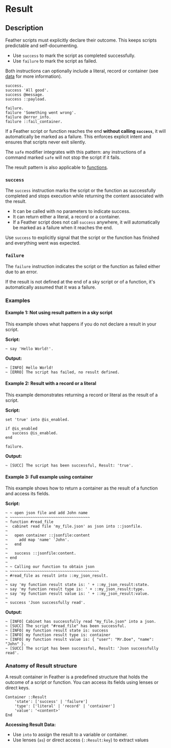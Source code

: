 # Result

## Description

Feather scripts must explicitly declare their outcome. This keeps scripts predictable and self-documenting.

- Use `success` to mark the script as completed successfully.
- Use `failure` to mark the script as failed.

Both instructions can optionally include a literal, record or container (see [data](./syntax/data.md) for more information).

```
success.
success 'All good'.
success @message.
success ::payload.

failure.
failure 'Something went wrong'.
failure @error_info.
failure ::fail_container.
```

If a Feather script or function reaches the end **without calling `success`**, it will automatically be marked as a failure. This enforces explicit intent and ensures that scripts never exit silently.

The `safe` modifier integrates with this pattern: any instructions of a command marked `safe` will not stop the script if it fails.

The result pattern is also applicable to [functions](./syntax/functions.md).

### `success`

The `success` instruction marks the script or the function as successfully completed and stops execution while returning the content associated with the result.

- It can be called with no parameters to indicate success.
- It can return either a literal, a record or a container.
- If a Feather script does not call `success` anywhere, it will automatically be marked as a failure when it reaches the end.

Use `success` to explicitly signal that the script or the function has finished and everything went was expected.

### `failure`

The `failure` instruction indicates the script or the function as failed either due to an error.

If the result is not defined at the end of a sky script or of a function, it's automatically assumed that it was a failure.

### Examples

#### Example 1: Not using result pattern in a sky script

This example shows what happens if you do not declare a result in your script.

**Script:**

```sky
~ say 'Hello World!'.
```

**Output:**

```text
~ [INFO] Hello World!
~ [ERRO] The script has failed, no result defined.
```

#### Example 2: Result with a record or a literal

This example demonstrates returning a record or literal as the result of a script.

**Script:**

```sky
set 'true' into @is_enabled.

if @is_enabled
   success @is_enabled.
end

failure.
```

**Output:**

```text
~ [SUCC] The script has been successful, Result: 'true'.
```

#### Example 3: Full example using container

This example shows how to return a container as the result of a function and access its fields.

**Script:**

```sky
~ ~ open json file and add John name
~ ~~~~~~~~~~~~~~~~~~~~~~~~~~~~~~~~~~~
~ function #read_file
~  cabinet read file 'my_file.json' as json into ::jsonfile.
~
~   open container ::jsonfile:content
~     add map 'name' 'John'.
~   end
~
~   success ::jsonfile:content.
~ end
~
~ ~ Calling our function to obtain json
~ ~~~~~~~~~~~~~~~~~~~~~~~~~~~~~~~~~~~~~~~
~ #read_file as result into ::my_json_result.
~
~ say 'my function result state is: ' + ::my_json_result:state.
~ say 'my function result type is: ' + ::my_json_result:type.
~ say 'my function result value is: ' + ::my_json_result:value.
~
~ success 'Json successfully read'.
```

**Output:**

```text
~ [INFO] Cabinet has successfully read "my_file.json" into a json.
~ [SUCC] The script "#read_file" has been successful.
~ [INFO] my function result state is: success
~ [INFO] my function result type is: container
~ [INFO] my function result value is: { "user": "Mr.Doe", "name": "John" }.
~ [SUCC] The script has been successful, Result: 'Json successfully read'.
```

### Anatomy of Result structure

A result container in Feather is a predefined structure that holds the outcome of a script or function. You can access its fields using lenses or direct keys.

```
Container ::Result
    'state': ['success' | 'failure']
    'type': ['literal' | 'record' | 'container']
    'value': '<content>'
End
```

**Accessing Result Data:**

- Use `into` to assign the result to a variable or container. 
- Use lenses (`as`) or direct access (`::Result:key`) to extract values
